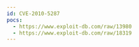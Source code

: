 ```yaml
---
id: CVE-2010-5287
pocs:
  - https://www.exploit-db.com/raw/13980
  - https://www.exploit-db.com/raw/18319
---
```

